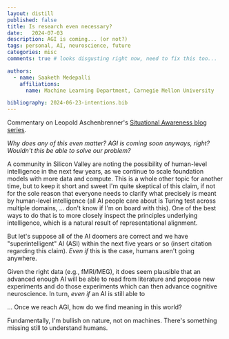 ```yaml
---
layout: distill
published: false
title: Is research even necessary?
date:   2024-07-03
description: AGI is coming... (or not?)
tags: personal, AI, neuroscience, future
categories: misc
comments: true # looks disgusting right now, need to fix this too...

authors:
  - name: Saaketh Medepalli
    affiliations: 
      name: Machine Learning Department, Carnegie Mellon University

bibliography: 2024-06-23-intentions.bib
---
```


Commentary on Leopold Aschenbrenner's [Situational Awareness blog series](https://situational-awareness.ai/).

*Why does any of this even matter? AGI is coming soon anyways, right? Wouldn't this be able to solve our problem?*

A community in Silicon Valley are noting the possibility of human-level intelligence in the next few years, as we continue to scale foundation models with more data and compute. This is a whole other topic for another time, but to keep it short and sweet I'm quite skeptical of this claim, if not for the sole reason that everyone needs to clarify what precisely is meant by human-level intelligence (all AI people care about is Turing test across multiple domains, ... don't know if I'm on board with this). One of the best ways to do that is to more closely inspect the principles underlying intelligence, which is a natural result of representational alignment.

But let's suppose all of the AI doomers are correct and we have "superintelligent" AI (ASI) within the next five years or so (insert citation regarding this claim). *Even if* this is the case, humans aren't going anywhere.

Given the right data (e.g., fMRI/MEG), it does seem plausible that an advanced enough AI will be able to read from literature and propose new experiments and do those experiments which can then advance cognitive neuroscience. In turn, *even if* an AI is still able to 

... Once we reach AGI, how do we find meaning in this world?

Fundamentally, I'm bullish on nature, not on machines. There's something missing still to understand humans. 